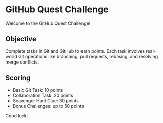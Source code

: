 # GitHub Quest Challenge

Welcome to the GitHub Quest Challenge!

## Objective
Complete tasks in Git and GitHub to earn points. Each task involves real-world Git operations like branching, pull requests, rebasing, and resolving merge conflicts.

## Scoring
- Basic Git Task: 10 points
- Collaboration Task: 20 points
- Scavenger Hunt Clue: 30 points
- Bonus Challenges: up to 50 points

Good luck!
